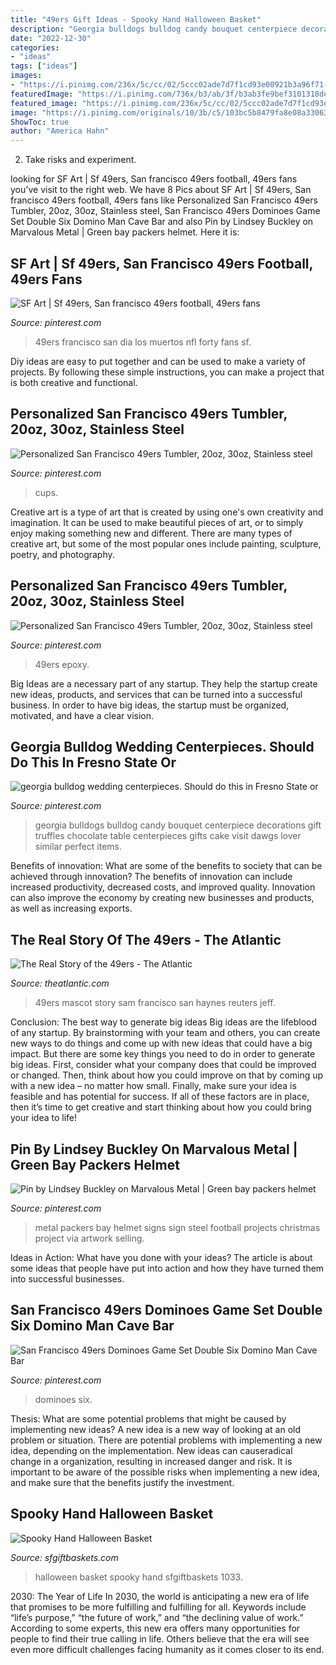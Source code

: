 ```yaml
---
title: "49ers Gift Ideas - Spooky Hand Halloween Basket"
description: "Georgia bulldogs bulldog candy bouquet centerpiece decorations gift truffles chocolate table centerpieces gifts cake visit dawgs lover similar perfect items"
date: "2022-12-30"
categories:
- "ideas"
tags: ["ideas"]
images:
- "https://i.pinimg.com/236x/5c/cc/02/5ccc02ade7d7f1cd93e00921b3a96f71--food-decorations-chocolate-truffles.jpg"
featuredImage: "https://i.pinimg.com/736x/b3/ab/3f/b3ab3fe9bef3101318dede5de6e32894--san-francisco-ers-francisco-dsouza.jpg"
featured_image: "https://i.pinimg.com/236x/5c/cc/02/5ccc02ade7d7f1cd93e00921b3a96f71--food-decorations-chocolate-truffles.jpg"
image: "https://i.pinimg.com/originals/10/3b/c5/103bc5b8479fa8e08a330635f5646207.jpg"
ShowToc: true
author: "America Hahn"
---
```



2. Take risks and experiment.

	

		
looking for SF Art | Sf 49ers, San francisco 49ers football, 49ers fans you've visit to the right web. We have 8 Pics about SF Art | Sf 49ers, San francisco 49ers football, 49ers fans like Personalized San Francisco 49ers Tumbler, 20oz, 30oz, Stainless steel, San Francisco 49ers Dominoes Game Set Double Six Domino Man Cave Bar and also Pin by Lindsey Buckley on Marvalous Metal | Green bay packers helmet. Here it is:
		
    
## SF Art | Sf 49ers, San Francisco 49ers Football, 49ers Fans

<img loading=lazy src="https://i.pinimg.com/originals/b1/35/da/b135dab0f6e9041754765a916e0da703.jpg" onerror="this.onerror=null;this.src='https://tse2.mm.bing.net/th?id=OIP.GJstG0eJgjn3QxPVogDLUgHaGx&amp;pid=15.1';" alt="SF Art | Sf 49ers, San francisco 49ers football, 49ers fans">

_Source: pinterest.com_

>49ers francisco san dia los muertos nfl forty fans sf. 

	

Diy ideas are easy to put together and can be used to make a variety of projects. By following these simple instructions, you can make a project that is both creative and functional.

    
## Personalized San Francisco 49ers Tumbler, 20oz, 30oz, Stainless Steel

<img loading=lazy src="https://i.pinimg.com/originals/10/3b/c5/103bc5b8479fa8e08a330635f5646207.jpg" onerror="this.onerror=null;this.src='https://tse2.mm.bing.net/th?id=OIP.O6xpMQgB_POE6ZC6ITwfBQHaPO&amp;pid=15.1';" alt="Personalized San Francisco 49ers Tumbler, 20oz, 30oz, Stainless steel">

_Source: pinterest.com_

>cups. 

	

Creative art is a type of art that is created by using one's own creativity and imagination. It can be used to make beautiful pieces of art, or to simply enjoy making something new and different. There are many types of creative art, but some of the most popular ones include painting, sculpture, poetry, and photography.

    
## Personalized San Francisco 49ers Tumbler, 20oz, 30oz, Stainless Steel

<img loading=lazy src="https://i.pinimg.com/originals/81/7c/06/817c066e169bd1facbbc722902eae580.jpg" onerror="this.onerror=null;this.src='https://tse2.mm.bing.net/th?id=OIP.jtGpHjQuelbK5wg4-mE6nAHaPP&amp;pid=15.1';" alt="Personalized San Francisco 49ers Tumbler, 20oz, 30oz, Stainless steel">

_Source: pinterest.com_

>49ers epoxy. 

	

Big Ideas are a necessary part of any startup. They help the startup create new ideas, products, and services that can be turned into a successful business. In order to have big ideas, the startup must be organized, motivated, and have a clear vision.

    
## Georgia Bulldog Wedding Centerpieces. Should Do This In Fresno State Or

<img loading=lazy src="https://i.pinimg.com/236x/5c/cc/02/5ccc02ade7d7f1cd93e00921b3a96f71--food-decorations-chocolate-truffles.jpg" onerror="this.onerror=null;this.src='https://tse3.mm.bing.net/th?id=OIP.7Z82_ejGDh1TAymvlVglbQHaKK&amp;pid=15.1';" alt="georgia bulldog wedding centerpieces. Should do this in Fresno State or">

_Source: pinterest.com_

>georgia bulldogs bulldog candy bouquet centerpiece decorations gift truffles chocolate table centerpieces gifts cake visit dawgs lover similar perfect items. 

	

Benefits of innovation: What are some of the benefits to society that can be achieved through innovation?
The benefits of innovation can include increased productivity, decreased costs, and improved quality. Innovation can also improve the economy by creating new businesses and products, as well as increasing exports.

    
## The Real Story Of The 49ers - The Atlantic

<img loading=lazy src="https://cdn.theatlantic.com/thumbor/wFQ0G0tgIh_390NVaf5A5dind6c=/0x417:2999x2104/720x405/media/img/mt/2020/01/RTR2WP4J/original.jpg" onerror="this.onerror=null;this.src='https://tse1.mm.bing.net/th?id=OIP.EEZHUQg-FG8RFR2vmsainAHaEK&amp;pid=15.1';" alt="The Real Story of the 49ers - The Atlantic">

_Source: theatlantic.com_

>49ers mascot story sam francisco san haynes reuters jeff. 

	

Conclusion: The best way to generate big ideas
Big ideas are the lifeblood of any startup. By brainstorming with your team and others, you can create new ways to do things and come up with new ideas that could have a big impact. But there are some key things you need to do in order to generate big ideas. First, consider what your company does that could be improved or changed. Then, think about how you could improve on that by coming up with a new idea – no matter how small. Finally, make sure your idea is feasible and has potential for success. If all of these factors are in place, then it’s time to get creative and start thinking about how you could bring your idea to life!

    
## Pin By Lindsey Buckley On Marvalous Metal | Green Bay Packers Helmet

<img loading=lazy src="https://i.pinimg.com/originals/86/41/dd/8641dd4e0f1dbe676340973465f198ac.jpg" onerror="this.onerror=null;this.src='https://tse3.mm.bing.net/th?id=OIP.ZYysz6gpoVREGadov1DTkwHaFj&amp;pid=15.1';" alt="Pin by Lindsey Buckley on Marvalous Metal | Green bay packers helmet">

_Source: pinterest.com_

>metal packers bay helmet signs sign steel football projects christmas project via artwork selling. 

	

Ideas in Action: What have you done with your ideas?
The article is about some ideas that people have put into action and how they have turned them into successful businesses.

    
## San Francisco 49ers Dominoes Game Set Double Six Domino Man Cave Bar

<img loading=lazy src="https://i.pinimg.com/736x/b3/ab/3f/b3ab3fe9bef3101318dede5de6e32894--san-francisco-ers-francisco-dsouza.jpg" onerror="this.onerror=null;this.src='https://tse2.mm.bing.net/th?id=OIP.YeTAOXy98hUKtAN6boJv9wAAAA&amp;pid=15.1';" alt="San Francisco 49ers Dominoes Game Set Double Six Domino Man Cave Bar">

_Source: pinterest.com_

>dominoes six. 

	

Thesis: What are some potential problems that might be caused by implementing new ideas?
A new idea is a new way of looking at an old problem or situation. There are potential problems with implementing a new idea, depending on the implementation. New ideas can causeradical change in a organization, resulting in increased danger and risk. It is important to be aware of the possible risks when implementing a new idea, and make sure that the benefits justify the investment.

    
## Spooky Hand Halloween Basket

<img loading=lazy src="https://www.sfgiftbaskets.com/v/vspfiles/photos/1033-2T.jpg" onerror="this.onerror=null;this.src='https://tse2.mm.bing.net/th?id=OIP.PQv1mfCJV_icjyTrPU-JSwHaHa&amp;pid=15.1';" alt="Spooky Hand Halloween Basket">

_Source: sfgiftbaskets.com_

>halloween basket spooky hand sfgiftbaskets 1033. 

	

2030: The Year of Life
In 2030, the world is anticipating a new era of life that promises to be more fulfilling and fulfilling for all. Keywords include “life’s purpose,” “the future of work,” and “the declining value of work.” According to some experts, this new era offers many opportunities for people to find their true calling in life. Others believe that the era will see even more difficult challenges facing humanity as it comes closer to its end.

